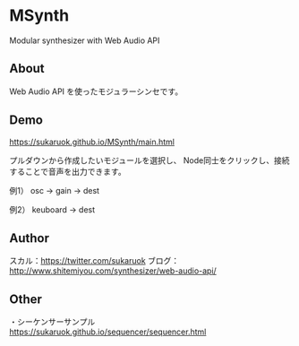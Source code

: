 # MSynth
Modular synthesizer with Web Audio API

## About
Web Audio API を使ったモジュラーシンセです。

## Demo
https://sukaruok.github.io/MSynth/main.html

プルダウンから作成したいモジュールを選択し、
Node同士をクリックし、接続することで音声を出力できます。


例1）
osc → gain → dest

例2）
keuboard → dest

## Author
スカル：https://twitter.com/sukaruok
ブログ：http://www.shitemiyou.com/synthesizer/web-audio-api/

## Other
・シーケンサーサンプル
https://sukaruok.github.io/sequencer/sequencer.html
